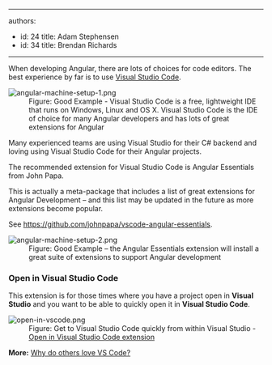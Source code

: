 

---
authors:
  - id: 24
    title: Adam Stephensen
  - id: 34
    title: Brendan Richards
---




<span class='intro'> ​​When developing Angular, there are lots of choices for code editors.&#160;The best experience by far is to use <a href="https&#58;//visualstudio.microsoft.com/downloads/">Visual Studio Code</a>.&#160; &#160;<br> </span>

<dl class="goodImage"><dt> 
      <img alt="angular-machine-setup-1.png" src="/PublishingImages/angular-machine-setup-1.png" /> 
   </dt><dd>Figure&#58; Good Example - Visual Studio Code is a free, lightweight IDE that runs on Windows, Linux and OS X. Visual Studio Code is the IDE of choice for many Angular developers and has lots of great extensions for Angular<br></dd></dl><p>Many experienced teams are using Visual Studio for their C# backend and loving using Visual Studio Code for their Angular projects.</p><p>The recommended extension for Visual Studio Code is Angular Essentials from John Papa.</p><p>This is actually a meta-package that includes a list of great extensions for Angular Development – and this list may be updated in the future as more extensions become popular.</p><p>See 
   <a href="https&#58;//github.com/johnpapa/vscode-angular-essentials">https&#58;//github.com/johnpapa/vscode-angular-essentials</a>.<br></p><dl class="goodImage"><dt> 
      <img alt="angular-machine-setup-2.png" src="/PublishingImages/angular-machine-setup-2.png" /> 
   </dt><dd>Figure&#58; Good Example – the Angular Essentials extension will install a great suite of extensions to support Angular development</dd></dl><h3>Open in Visual Studio Code</h3><p class="ssw15-rteElement-P">This extension is for those times where you have a project open in 
   <b>Visual Studio</b> and you want to be able to quickly open it in 
   <b>Visual Studio Code</b>.<span style="color&#58;#cc4141;font-family&#58;&quot;segoe ui&quot;, &quot;trebuchet ms&quot;, tahoma, arial, verdana, sans-serif;font-size&#58;18px;"> </span></p><dl class="image"><dt>
      <img src="/PublishingImages/open-in-vscode.png" alt="open-in-vscode.png" />
   </dt><dd>Figure&#58; Get to Visual Studio Code quickly from within Visual Studio - 
      <a href="https&#58;//marketplace.visualstudio.com/items?itemName=MadsKristensen.OpeninVisualStudioCode">Open in Visual Studio Code&#160;extension</a>​<br></dd></dl><p><b>More&#58;</b> <a href="https&#58;//stackshare.io/posts/why-developers-love-visual-studio-code">Why do others love VS Code?​</a><br></p>


